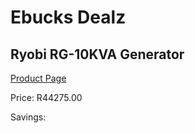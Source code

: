 
# Ebucks Dealz
## Ryobi RG-10KVA Generator
[Product Page](https://www.ebucks.com/web/shop/productSelected.do?prodId=1200190608&catId=870841698)

Price: R44275.00

Savings: 


	